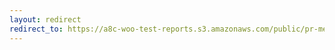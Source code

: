 ```yaml
---
layout: redirect
redirect_to: https://a8c-woo-test-reports.s3.amazonaws.com/public/pr-merge/41357/e2e/index.html
---
```

